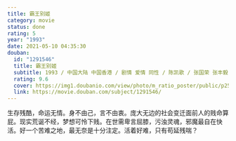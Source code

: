 ```yaml
---
title: 霸王别姬
category: movie
status: done
rating: 5
year: "1993"
date: 2021-05-10 04:35:30
douban:
  id: "1291546"
  title: 霸王别姬
  subtitle: 1993 / 中国大陆 中国香港 / 剧情 爱情 同性 / 陈凯歌 / 张国荣 张丰毅
  rating: 9.6
  cover: https://img1.doubanio.com/view/photo/m_ratio_poster/public/p2561716440.jpg
  link: https://movie.douban.com/subject/1291546/
---
```


生存残酷，命运无情。身不由己，言不由衷。庞大无边的社会变迁面前人的贱命算屁。现实荒诞不经，梦想可怜下贱。在世需卑言屈膝，污浊灵魂，邪魔最自在快活。好一个苦难之地，最无奈是十分注定。活着好难，只有苟延残喘？